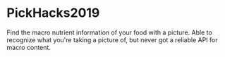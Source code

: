 # PickHacks2019

Find the macro nutrient information of your food with a picture.
Able to recognize what you're taking a picture of, but never got a reliable API for macro content.
